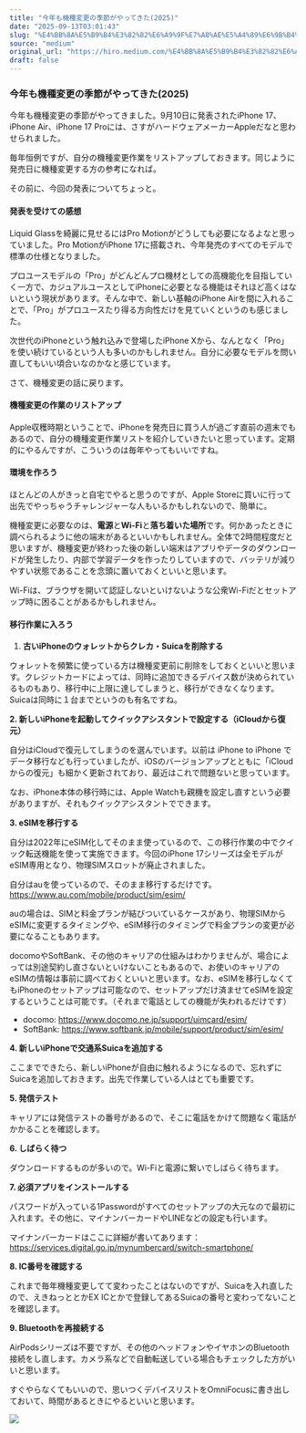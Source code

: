 ```yaml
---
title: "今年も機種変更の季節がやってきた(2025)"
date: "2025-09-13T03:01:43"
slug: "%E4%BB%8A%E5%B9%B4%E3%82%82%E6%A9%9F%E7%A8%AE%E5%A4%89%E6%9B%B4%E3%81%AE%E5%AD%A3%E7%AF%80%E3%81%8B%"
source: "medium"
original_url: "https://hiro.medium.com/%E4%BB%8A%E5%B9%B4%E3%82%82%E6%A9%9F%E7%A8%AE%E5%A4%89%E6%9B%B4%E3%81%AE%E5%AD%A3%E7%AF%80%E3%81%8B%E3%82%99%E3%82%84%E3%81%A3%E3%81%A6%E3%81%8D%E3%81%9F-2025-3e02bb88ba6c?source=rss-21bfda6f823e------2"
draft: false
---
```


### 今年も機種変更の季節がやってきた(2025)

今年も機種変更の季節がやってきました。9月10日に発表されたiPhone 17、iPhone Air、iPhone 17 Proには、さすがハードウェアメーカーAppleだなと思わせられました。

毎年恒例ですが、自分の機種変更作業をリストアップしておきます。同じように発売日に機種変更する方の参考になれば。

その前に、今回の発表についてちょっと。

#### 発表を受けての感想

Liquid Glassを綺麗に見せるにはPro Motionがどうしても必要になるよなと思っていました。Pro MotionがiPhone 17に搭載され、今年発売のすべてのモデルで標準の仕様となりました。

プロユースモデルの「Pro」がどんどんプロ機材としての高機能化を目指していく一方で、カジュアルユースとしてiPhoneに必要となる機能はそれほど高くはないという現状があります。そんな中で、新しい基軸のiPhone Airを間に入れることで、「Pro」がプロユースたり得る方向性だけを見ていくというのも感じました。

次世代のiPhoneという触れ込みで登場したiPhone Xから、なんとなく「Pro」を使い続けているという人も多いのかもしれません。自分に必要なモデルを問い直してもいい頃合いなのかなと感じています。

さて、機種変更の話に戻ります。

#### 機種変更の作業のリストアップ

Apple収穫時期ということで、iPhoneを発売日に買う人が過ごす直前の週末でもあるので、自分の機種変更作業リストを紹介していきたいと思っています。定期的にやるんですが、こういうのは毎年やってもいいですね。

#### 環境を作ろう

ほとんどの人がきっと自宅でやると思うのですが、Apple Storeに買いに行って出先でやっちゃうチャレンジャーな人もいるかもしれないので、簡単に。

機種変更に必要なのは、**電源**と**Wi-Fi**と**落ち着いた場所**です。何かあったときに調べられるように他の端末があるといいかもしれません。全体で2時間程度だと思いますが、機種変更が終わった後の新しい端末はアプリやデータのダウンロードが発生したり、内部で学習データを作ったりしていますので、バッテリが減りやすい状態であることを念頭に置いておくといいと思います。

Wi-Fiは、ブラウザを開いて認証しないといけないような公衆Wi-Fiだとセットアップ時に困ることがあるかもしれません。

#### 移行作業に入ろう

1. **古いiPhoneのウォレットからクレカ・Suicaを削除する**

ウォレットを頻繁に使っている方は機種変更前に削除をしておくといいと思います。クレジットカードによっては、同時に追加できるデバイス数が決められているものもあり、移行中に上限に達してしまうと、移行ができなくなります。Suicaは同時に１台までというのも有名ですね。

**2. 新しいiPhoneを起動してクイックアシスタントで設定する（iCloudから復元）**

自分はiCloudで復元してしまうのを選んでいます。以前は iPhone to iPhone でデータ移行なども行っていましたが、iOSのバージョンアップとともに「iCloudからの復元」も細かく更新されており、最近はこれで問題ないと思っています。

なお、iPhone本体の移行時には、Apple Watchも親機を設定し直すという必要がありますが、それもクイックアシスタントでできます。

**3. eSIMを移行する**

自分は2022年にeSIM化してそのまま使っているので、この移行作業の中でクイック転送機能を使って実施できます。今回のiPhone 17シリーズは全モデルがeSIM専用となり、物理SIMスロットが廃止されました。

自分はauを使っているので、そのまま移行するだけです。 <https://www.au.com/mobile/product/sim/esim/>

auの場合は、SIMと料金プランが結びついているケースがあり、物理SIMからeSIMに変更するタイミングや、eSIM移行のタイミングで料金プランの変更が必要になることもあります。

docomoやSoftBank、その他のキャリアの仕組みはわかりませんが、場合によっては別途契約し直さないといけないこともあるので、お使いのキャリアのeSIMの情報は事前に調べておくといいと思います。なお、eSIMを移行しなくてもiPhoneのセットアップは可能なので、セットアップだけ済ませてeSIMを設定するということは可能です。（それまで電話としての機能が失われるだけです）

* docomo: <https://www.docomo.ne.jp/support/uimcard/esim/>
* SoftBank: <https://www.softbank.jp/mobile/support/product/sim/esim/>

**4. 新しいiPhoneで交通系Suicaを追加する**

ここまでできたら、新しいiPhoneが自由に触れるようになるので、忘れずにSuicaを追加しておきます。出先で作業している人はとても重要です。

**5. 発信テスト**

キャリアには発信テストの番号があるので、そこに電話をかけて問題なく電話がかかることを確認します。

**6. しばらく待つ**

ダウンロードするものが多いので。Wi-Fiと電源に繋いでしばらく待ちます。

**7. 必須アプリをインストールする**

パスワードが入っている1Passwordがすべてのセットアップの大元なので最初に入れます。その他に、マイナンバーカードやLINEなどの設定も行います。

マイナンバーカードはここに詳細が書いてあります：<https://services.digital.go.jp/mynumbercard/switch-smartphone/>

**8. IC番号を確認する**

これまで毎年機種変更してて変わったことはないのですが、Suicaを入れ直したので、えきねっととかEX ICとかで登録してあるSuicaの番号と変わってないことを確認します。

**9. Bluetoothを再接続する**

AirPodsシリーズは不要ですが、その他のヘッドフォンやイヤホンのBluetooth接続をし直します。カメラ系などで自動転送している場合もチェックした方がいいと思います。

すぐやらなくてもいいので、思いつくデバイスリストをOmniFocusに書き出しておいて、時間があるときにやるといいと思います。

![](https://medium.com/_/stat?event=post.clientViewed&referrerSource=full_rss&postId=3e02bb88ba6c)